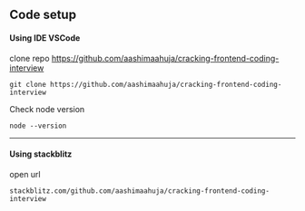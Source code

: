 ## Code setup

#### Using IDE VSCode

clone repo
https://github.com/aashimaahuja/cracking-frontend-coding-interview

```shell
git clone https://github.com/aashimaahuja/cracking-frontend-coding-interview
```

Check node version

```shell
node --version
```

---

#### Using stackblitz

open url

```
stackblitz.com/github.com/aashimaahuja/cracking-frontend-coding-interview
```
